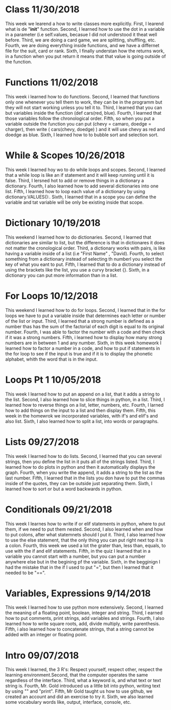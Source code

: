 # Class 11/30/2018 
This week we learend a how to write classes more explicitly. First, I learend what is de "__init__" function. Second, I learned how to use the dot in a variable in a  parameter (i.e self.values, becasue I did not understood it theat well before. Third, we are doing a card game, we are splitting, shuffling, etc. Fourth, we are doing everything inside functions, and we have a differnet file for the suit, card or rank. Sixth, I finally understan how the returns work, in a function when you put return it means that that value is going outside of the function. 

# Functions 11/02/2018
This week i learned how to do functions. Second, I learned that functions only one whenever you tell them to work, they can be in the programm but they will not start working unless you tell it to. Third, I learned that you can but variables inside the function (def cars(red, blue). Fourth, I learned that those variables follow the chronological order. Fifth, so when you put a variable outside the function you can put (chevy = camaro, doedge = charger), then write ( cars(chevy, doedge) ) and it will use chevy as red and doedge as blue. Sixth, I learned how to to bubble sort and selection sort.

# While & Scopes 10/26/2018
This week I learned hoy wo to do while loops and scopes. Second, I learned that a while loop is like an if statement and it will keep running until it is false. Third, I lersned hot to add  or remove things in a dictionary a dictionary. Fourth, I also learned how to add several dictionaries into one list. Fifth, I learned how to loop each value of a dictionary by using dictionary.VALUES():. Sixth, I learned that in a scope you can define the variable and tat variable will be only be existing inside that scope.

# Dictionary 10/19/2018
This weekend I learned how to do dictionaries. Second, I learned that dictionaries are similar to list, but the difference is that in dictionares it does not matter the cronological order. Third, a dictionary works with pairs, is like having a variable  inside of a list (i.e "First Name" , "David). Fourth, to select something from a dictionary instead of selecting th numberl you select the key of what you eant to put. Fifth, I learned that to do a dictionary instead of using the brackets like the list, you use a curvy bracket {}. Sixth, in a dictionary you can put more information than in a list. 

# For Loops 10/12/2018
This weekend I learned how to do for loops. Second, I learned that in the for loops we have to put a variable inside that determines each letter or number of the list or input. Third, I learned that a strong number is defined as a number thas has the sum of the factorial of each digit is equal to its original number. Fourth, I was able to factor the number with a code and then check if it was a strong numbers. Fifth, i learned how to display how many strong numbers are in between 1 and any number. Sixth, in this week homework I learned how to factor a number in a code, and how to put if statements in the for loop to see if the input is true and if it is to display the phonetic alphabet, whith the word that is in the input. 

# Loops Pt 1 10/05/2018
This week I learned how to put an append on a list, that it adds a string to the list. Second, I also learned how to slice things in python, in a list. Third, I learned how to reverse things on a list, letter, numbers, etc. Fourth, I larned how to add things on the input to a list and then display them. Fifth, this week in the homewrok we incorporated variables, with if's and elif's and also list. Sixth, I also learned how to split a list, into words or paragraphs.

# Lists 09/27/2018
This week I learned how to do lists. Second, I learned that you can several strings, then you define the list in it puts all of the strings listed. Third, I learned how to do plots in python and then it automatically displays the graph. Fourth, when you write the append, it adds a string to the list as the last number. Fifth, I learned that in the lists you don have to put the commas inside of the quotes, they can be outside just separating them. Sixth, I learned how to sort or but a word backwards in python. 

# Conditionals 09/21/2018

This week I learnes how to write if or elif statements in python, where to put them, if we need to put them nested. Second, I also learned when and how to put colons, after what statemnets should I put it. Third, I also learned how to use the else statement, that the only thing you can put right next top it is a colon. Fourth, this week we used a lot the grater than, less than, equals, to use with the if and elif statements. Fifth, in the quiz I learned that in a variable you cannot start with a number, but you can put a number anywhere else but in the begining pf the variable. Sixth, in the begginign I had the mistake that in the if I used to put "=", but then I learned that it needed to be "==".

# Variables, Expressions 9/14/2018

This week I learned how to use python more extensively. Second, I learned the meaning of a floating point, boolean, integer and string. Third, I earned how to put comments, print strings, add variables and strings. Fourth, I also learned how to write square roots, add, divide multiply, write parenthesis. Fifth, i also learned how to concatenate strings, that a string cannot be added with an integer or floating point.

# Intro 09/07/2018

This week I learned, the 3 R's: Respect yourself, respect other, respect the learning environment.Second, that the computer operates the same regardless of the interface. Third, what a keyword is, and what text or text string is. Fourth, Mr. Gold introduced us a little bit into python, writing text by using "" and "print". Fifth, Mr Gold taught us how to use github, we created an account and did an exercise to try it. Sixth, we also learned some vocabulary words like, output, interface, console, etc. 
